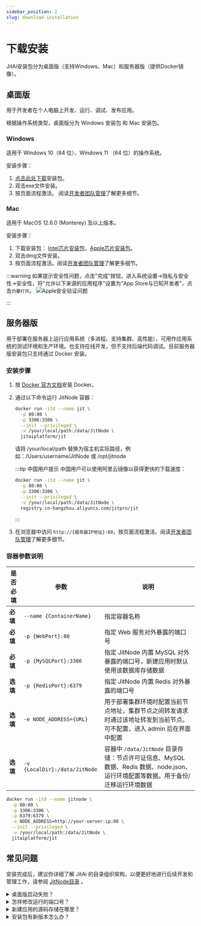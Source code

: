 ```yaml
---
sidebar_position: 2
slug: download-installation
---
```


# 下载安装

JitAi安装包分为桌面版（支持Windows、Mac）和服务器版（提供Docker镜像）。

## 桌面版

用于开发者在个人电脑上开发、运行、调试、发布应用。

根据操作系统类型，桌面版分为 Windows 安装包 和  Mac 安装包。

### Windows

适用于 Windows 10（64 位）、Windows 11 （64 位）的操作系统。

安装步骤：

1. [点击此处下载](https://apk.jit.pro/latest/windows/jit.exe)安装包。
2. 双击exe文件安装。
3. 按页面流程激活。 阅读[开发者团队管理](../devguide/installation-activation/developer-team-management)了解更多细节。

### Mac

适用于 MacOS 12.6.0 (Monterey) 及以上版本。

安装步骤：

1. 下载安装包： [Intel芯片安装包](https://apk.jit.pro/latest/darwin/x64/jit.dmg)，[Apple芯片安装包](https://apk.jit.pro/latest/darwin/arm/jit.dmg)。
2. 双击dmg文件安装。
3. 按页面流程激活。阅读[开发者团队管理](../devguide/installation-activation/developer-team-management)了解更多细节。

:::warning
如果提示安全性问题，点击"完成"按钮，进入系统设置->隐私与安全性->安全性，将"允许以下来源的应用程序"设置为"App Store与已知开发者"，点击`仍要打开`。
![Apple安全验证问题](./img/openanyway.gif)

:::

## 服务器版

用于部署在服务器上运行应用系统（多进程、支持集群、高性能），可用作应用系统的测试环境和生产环境。也支持在线开发，但不支持后端代码调试。目前服务器版安装包只支持通过 Docker 安装。

### 安装步骤

1. 按 [Docker 官方文档](https://docs.docker.com/manuals/)安装 Docker。

2. 通过以下命令运行 JitNode 容器：

   ```bash
   docker run -itd --name jit \
     -p 80:80 \
     -p 3306:3306 \
     --init --privileged \
     -v /your/local/path:/data/JitNode \
     jitaiplatform/jit
   ```
   请将 /your/local/path 替换为宿主机实际路径，例如：/Users/username/JitNode 或 /opt/jitnode

   :::tip 中国用户提示
   中国用户可以使用阿里云镜像以获得更快的下载速度：
   ```bash
   docker run -itd --name jit \
     -p 80:80 \
     -p 3306:3306 \
     --init --privileged \
     -v /your/local/path:/data/JitNode \
     registry.cn-hangzhou.aliyuncs.com/jitpro/jit
   ```
   :::

3. 在浏览器中访问 `http://{服务器IP地址}:80`，按页面流程激活。阅读[开发者团队管理](../devguide/installation-activation/developer-team-management)了解更多细节。


### 容器参数说明

| 是否必填 | 参数 | 说明 |
|---------|------|------|
| **必填** | `--name {ContainerName}` | 指定容器名称 |
| **必填** | `-p {WebPort}:80` | 指定 Web 服务对外暴露的端口号 |
| **必填** | `-p {MySQLPort}:3306` | 指定 JitNode 内置 MySQL 对外暴露的端口号，新建应用时默认使用该数据库存储数据 |
| **选填** | `-p {RedisPort}:6379` | 指定 JitNode 内置 Redis 对外暴露的端口号 |
| **选填** | `-e NODE_ADDRESS={URL}` | 用于部署集群环境时配置当前节点地址，集群节点之间转发请求时通过该地址转发到当前节点。可不配置，进入 admin 后在界面中配置 |
| **选填** | `-v {LocalDir}:/data/JitNode` | 容器中 `/data/JitNode` 目录存储：节点许可证信息、MySQL 数据、Redis 数据、node.json、运行环境配置等数据。用于备份/迁移运行环境数据 |

```bash title="完整参数启动命令示例"
docker run -itd --name jitnode \
  -p 80:80 \
  -p 3306:3306 \
  -p 6379:6379 \
  -e NODE_ADDRESS=http://your-server-ip:80 \
  --init --privileged \
  -v /your/local/path:/data/JitNode \
  jitaiplatform/jit
```

## 常见问题

安装完成后，建议你详细了解 JitAi 的目录组织架构，以便更好地进行后续开发和管理工作，请参阅 [JitNode目录](../reference/runtime-platform/jitnode-directory) 。

<details>
<summary>桌面版启动失败？</summary>

请先确认本地没有进程占用8080端口。

</details>

<details>
<summary>怎样修改运行的端口号？</summary>

修改 `JitProjects/node.json` 中的 PORT 值。默认是 8080。

</details>

<details>
<summary>新建应用的源码存储在哪里？</summary>

桌面版存储在 `JitProjects/environs` 文件夹下，Docker版存储在 `/data/JitNode/home/environs`

</details>


<details>
<summary>安装包有新版本怎么办？</summary>

针对服务器版，AdminApp会在页面顶部提示安装包依赖更新信息，点击即可自动重启更新。如果是Docker镜像更新，则需要用户手动拉取新版本镜像，并使用新镜像重新启动容器，映射目录保持和旧版本一致即可。

针对桌面版，需要手动关闭Jit并重新启动。

</details>